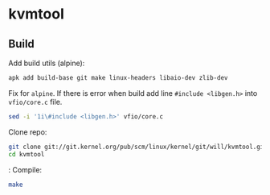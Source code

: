 # kvmtool

## Build

Add build utils (alpine):
```sh
apk add build-base git make linux-headers libaio-dev zlib-dev
```

Fix for `alpine`. If there is error when build add line `#include <libgen.h>` into `vfio/core.c` file.
```sh
sed -i '1i\#include <libgen.h>' vfio/core.c
```

Clone repo:
```sh
git clone git://git.kernel.org/pub/scm/linux/kernel/git/will/kvmtool.git
cd kvmtool
```
:
Compile:
```sh
make
```
